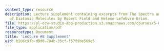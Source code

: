 ```yaml
---
content_type: resource
description: Lecture supplement containing excerpts from The Spectra and Dynamics
  of Diatomic Molecules by Robert Field and Helene Lefebvre-Brion.
file: https://ol-ocw-studio-app-production.s3.amazonaws.com/courses/5-80-small-molecule-spectroscopy-and-dynamics-fall-2008/b206c9fbd9d0704b35cff57f9be569e5_08s_elecconfigs.pdf
file_type: application/pdf
resourcetype: Document
title: 'Lecture #8 Supplement'
uid: b206c9fb-d9d0-704b-35cf-f57f9be569e5
---
```

